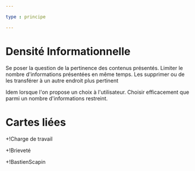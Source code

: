 ```yaml
---

type : principe

---
```


# Densité Informationnelle

Se poser la question de la pertinence des contenus présentés.
Limiter le nombre d'informations présentées en même temps.
Les supprimer ou de les transférer à un autre endroit plus pertinent

Idem lorsque l'on propose un choix à l'utilisateur.
Choisir efficacement que parmi un nombre d'informations restreint.


# Cartes liées

+!Charge de travail

+!Brieveté

+!BastienScapin
